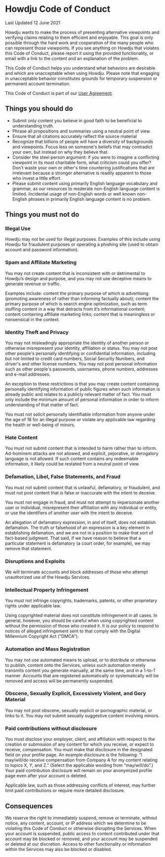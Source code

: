 # Howdju Code of Conduct

Last Updated 12 June 2021

Howdju wants to make the process of presenting alternative viewpoints and verifying claims relating to them efficient and enjoyable. This goal is only possible through the hard work and cooperation of the many people who can represent those viewpoints. If you see anything on Howdju that
violates this Code of Conduct, please report it using the provided functionality, or email <span data-type="email" data-email-user="report" data-email-domain="howdju.com"></span> with a link to the content and an explanation of the problem.

This Code of Conduct helps you understand what behaviors are desirable and which are unacceptable when using Howdju. Please note that engaging in unacceptable behavior constitutes grounds for temporary suspension or permanent account termination.

This Code of Conduct is part of our [User Agreement](/policies/user-agreement).

## Things you should do

* Submit only content you believe in good faith to be beneficial to understanding truth.
* Phrase all propositions and summaries using a neutral point of view.
* Ensure that all citations accurately reflect the source material
* Recognize that billions of people will have a diversity of backgrounds and viewpoints. Focus less on someone's beliefs that may contradict your own, but instead on why they believe that.
* Consider the steel person argument: if you were to imagine a conflicting viewpoint in its most charitable form, what criticism could you offer? Don't waste your own or other's time countering justifications that are irrelevant because a stronger alternative is readily apparent to those who invest a little effort.
* Please submit content using primarily English language vocabulary and grammar, as our resources to moderate non-English language content is limited. Incidental usage of non-English words or well known non-English phrases in primarily English language content is no problem.

## Things you must not do

### Illegal Use

Howdju may not be used for illegal purposes. Examples of this include using Howdju for fraudulent purposes or operating a phishing site (used to obtain account and password information).

### Spam and Affiliate Marketing

You may not create content that is inconsistent with or detrimental to Howdju’s design and purpose, and you may not use deceptive means to generate revenue or traffic.

Examples include: content the primary purpose of which is advertising (promoting awareness of rather than informing factually about); content the primary purpose of which is search engine optimization, such as term stuffing content in a way that detracts from it’s informational content; content containing affiliate marketing links; content that is meaningless or nonsensical in the context.

### Identity Theft and Privacy

You may not misleadingly appropriate the identity of another person or otherwise misrepresent your identity, affiliation or status. You may not post other people's personally identifying or confidential information, including but not limited to credit card numbers, Social Security Numbers, and driver's and other license numbers. You may not post personal information such as other people's passwords, usernames, phone numbers, addresses and e-mail addresses.

An exception to these restrictions is that you may create content containing personally identifying information of public figures when such information is already public and relates to a publicly relevant matter of fact. You must only include the minimum amount of personal information in order to inform understanding of that matter of fact.

You must not solicit personally identifiable information from anyone under the age of 18 for an illegal purpose or violate any applicable law regarding the health or well-being of minors.

### Hate Content

You must not submit content that is intended to harm rather than to inform. Ad-hominem attacks are not allowed, and explicit, pejorative, or derogatory language is not allowed. If such content contains any redeemable information, it likely could be restated from a neutral point of view.

### Defamation, Libel, False Statements, and Fraud

You must not submit content that is unlawful, defamatory, or fraudulent, and must not post content that is false or inaccurate with the intent to deceive.

You must not engage in fraud, and must not attempt to impersonate another user or individual, misrepresent their affiliation with any individual or entity, or use the identifiers of another user with the intent to deceive.

An allegation of defamatory expression, in and of itself, does not establish defamation. The truth or falsehood of an expression is a key element in establishing defamation, and we are not in a position to make that sort of fact-based judgment. That said, if we have reason to believe that a particular statement is defamatory (a court order, for example), we may remove that statement.

### Disruptions and Exploits

We will terminate accounts and block addresses of those who attempt unauthorized use of the Howdju Services.

### Intellectual Property Infringement

You must not infringe copyrights, trademarks, patents, or other proprietary rights under applicable law.

Using copyrighted material does not constitute infringement in all cases. In general, however, you should be careful when using copyrighted content without the permission of those who created it. It is our policy to respond to notices of alleged infringement sent to
<span data-type="email" data-email-user="legal" data-email-domain="howdju.com"></span> that comply with the Digital
Millennium Copyright Act ("DMCA").

### Automation and Mass Registration

You may not use automated means to upload, or to distribute or otherwise to publish, content onto the Services, unless such automation merely transmits content you generate manually, at the same time, and in a 1-to-1 manner. Accounts that are registered automatically or systematically will be removed and access will be permanently suspended.

### Obscene, Sexually Explicit, Excessively Violent, and Gory Material

You may not post obscene, sexually explicit or pornographic material, or links to it. You may not submit sexually suggestive content involving minors.

### Paid contributions without disclosure

You must disclose your employer, client, and affiliation with respect to the creation or submission of any content for which you receive, or expect to receive, compensation. You must make that disclosure in the designated field on your profile page. An example disclosure is the following: “I may/will/do receive compensation from Company A for my content relating to topics X, Y, and Z.” (Select the applicable wording from “may/will/do”.) Your paid contribution disclosure will remain on your anonymized profile page even after your account is deleted.

Applicable law, such as those addressing conflicts of interest, may further limit paid contributions or require more detailed disclosure.

## Consequences

We reserve the right to immediately suspend, remove or terminate, without notice, any content, account, or IP address which we determine to be violating this Code of Conduct  or otherwise disrupting the Services. When your account is suspended, public access to content contributed under that account may be blocked or removed, and your account may be suspended or deleted at our discretion. Access to other functionality or information within the Services may also be blocked or disabled.
